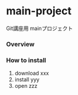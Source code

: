 # main-project
Git講座用 mainプロジェクト

### Overview

### How to install
1. download xxx
2. install yyy
3. open zzz